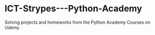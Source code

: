 # ICT-Strypes---Python-Academy
Solving projects and homeworks from the Python Academy Courses on Udemy
